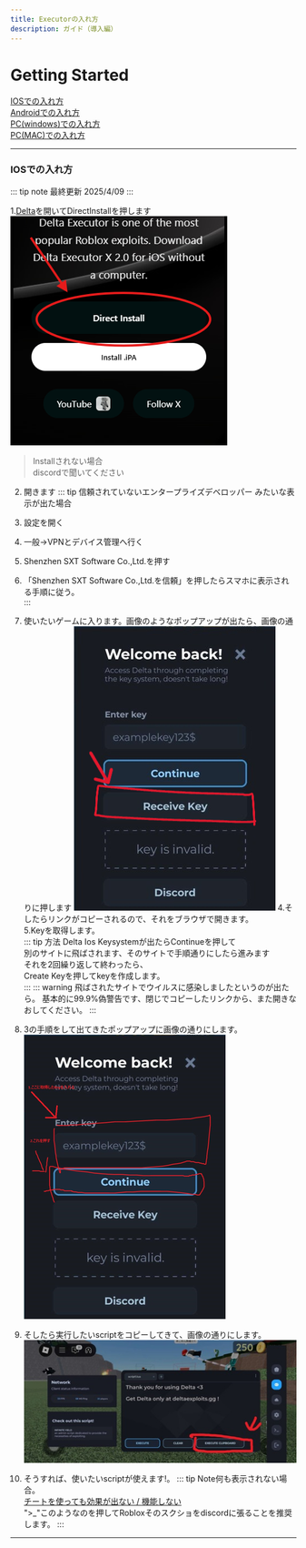 ```yaml
---
title: Executorの入れ方
description: ガイド（導入編）
---
```


# Getting Started

[IOSでの入れ方](#1)  
[Androidでの入れ方](#2)  
[PC(windows)での入れ方](#3)    
[PC(MAC)での入れ方](#3)    


---

### <span id="1">IOSでの入れ方</span>
::: tip note
最終更新 2025/4/09
:::

1.[Delta](https://deltaios-executor.com/)を開いてDirectInstallを押します
![ ](resource/ios1.png)
>Installされない場合    
>discordで聞いてください    

2. 開きます
::: tip 信頼されていないエンタープライズデベロッパー みたいな表示が出た場合
1. 設定を開く    
2. 一般→VPNとデバイス管理へ行く  
3. Shenzhen SXT Software Co.,Ltd.を押す  
4. 「Shenzhen SXT Software Co.,Ltd.を信頼」を押したらスマホに表示される手順に従う。  
:::

3. 使いたいゲームに入ります。画像のようなポップアップが出たら、画像の通りに押します
![ ](resource/deltakey.png)
4.そしたらリンクがコピーされるので、それをブラウザで開きます。      
5.Keyを取得します。     
::: tip 方法
Delta Ios Keysystemが出たらContinueを押して     
別のサイトに飛ばされます、そのサイトで手順通りにしたら進みます      
それを2回繰り返して終わったら、    
Create Keyを押してkeyを作成します。     
:::
::: warning 飛ばされたサイトでウイルスに感染しましたというのが出たら。
基本的に99.9%偽警告です、閉じでコピーしたリンクから、また開きなおしてください。
:::
6. 3の手順をして出てきたポップアップに画像の通りにします。
![ ](resource/deltakey2.png)    
7. そしたら実行したいscriptをコピーしてきて、画像の通りにします。
![ ](resource/deltaexecute.jpg)
8. そうすれば、使いたいscriptが使えます!。
::: tip Note何も表示されない場合。      
[チートを使っても効果が出ない / 機能しない](/faq/#faq-5)        
">_"このようなのを押してRobloxそのスクショをdiscordに張ることを推奨します。
:::
---